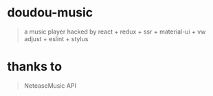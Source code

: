 # doudou-music
> a music player hacked by react + redux + ssr + material-ui + vw adjust + eslint + stylus
# thanks to
> NeteaseMusic API
